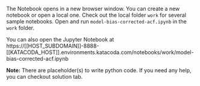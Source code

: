 The Notebook opens in a new browser window. You can create a new notebook or open a local one. Check out the local folder `work` for several sample notebooks. Open and run `model-bias-corrected-acf.ipynb` in the `work` folder.

You can also open the Jupyter Notebook at https://[[HOST_SUBDOMAIN]]-8888-[[KATACODA_HOST]].environments.katacoda.com/notebooks/work/model-bias-corrected-acf.ipynb

**Note:**
There are placeholder(s) to write python code. If you need any help, you can checkout solution tab.